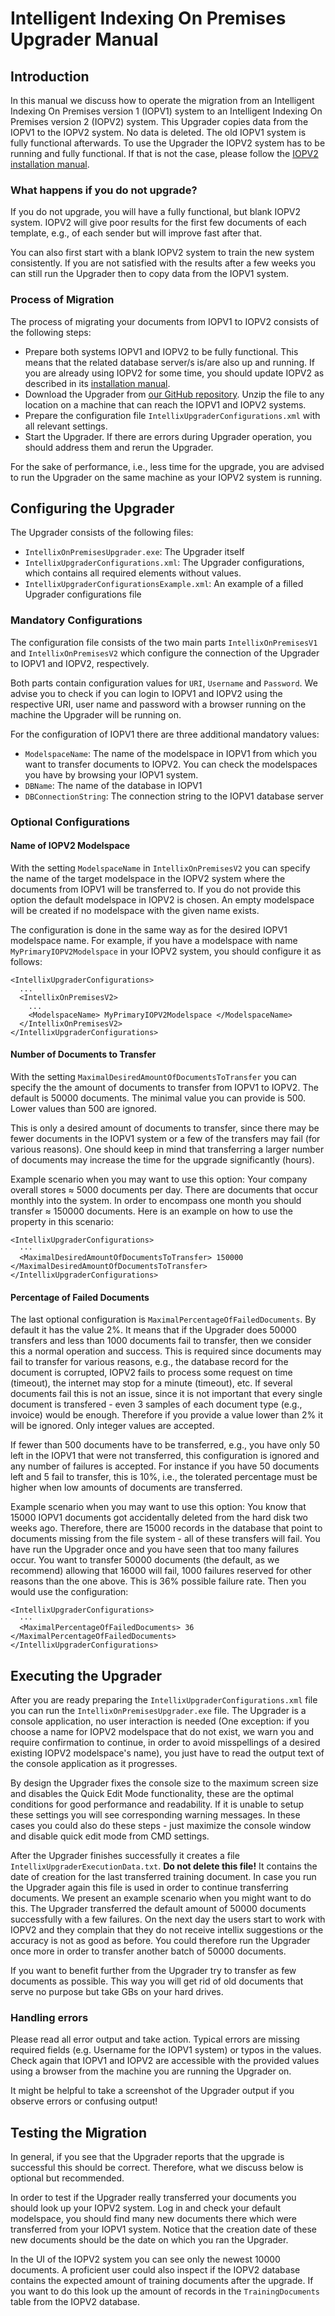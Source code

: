 # Intelligent Indexing On Premises Upgrader Manual

## Introduction
In this manual we discuss how to operate the migration from an Intelligent Indexing On Premises version 1 (IOPV1) system to an Intelligent Indexing On Premises version 2 (IOPV2) system. This Upgrader copies data from the IOPV1 to the IOPV2 system. No data is deleted. The old IOPV1 system is fully functional afterwards. To use the Upgrader the IOPV2 system has to be running and fully functional. If that is not the case, please follow the [IOPV2 installation manual](windows-setup.md).

### What happens if you do not upgrade?
If you do not upgrade, you will have a fully functional, but blank IOPV2 system. IOPV2 will give poor results for the first few documents of each template, e.g., of each sender but will improve fast after that.

You can also first start with a blank IOPV2 system to train the new system consistently. If you are not satisfied with the results after a few weeks you can still run the Upgrader then to copy data from the IOPV1 system.

### Process of Migration
The process of migrating your documents from IOPV1 to IOPV2 consists of the following steps:

* Prepare both systems IOPV1 and IOPV2 to be fully functional. This means that the related database server/s is/are also up and running. If you are already using IOPV2 for some time, you should update IOPV2 as described in its [installation manual](windows-setup.md).
* Download the Upgrader from [our GitHub repository](../upgrader.zip). Unzip the file to any location on a machine that can reach the IOPV1 and IOPV2 systems.
* Prepare the configuration file `IntellixUpgraderConfigurations.xml` with all relevant settings.
* Start the Upgrader. If there are errors during Upgrader operation, you should address them and rerun the Upgrader.

For the sake of performance, i.e., less time for the upgrade, you are advised to run the Upgrader on the same machine as your IOPV2 system is running. 

## Configuring the Upgrader
The Upgrader consists of the following files:

* `IntellixOnPremisesUpgrader.exe`: The Upgrader itself 
* `IntellixUpgraderConfigurations.xml`: The Upgrader configurations, which contains all required elements without values.
* `IntellixUpgraderConfigurationsExample.xml`: An example of a filled Upgrader configurations file



### Mandatory Configurations

The configuration file consists of the two main parts `IntellixOnPremisesV1` and `IntellixOnPremisesV2` which configure the connection of the Upgrader to IOPV1 and IOPV2, respectively.

Both parts contain configuration values for `URI`, `Username` and `Password`. We advise you to check if you can login to IOPV1 and IOPV2 using the respective URI, user name and password with a browser running on the machine the Upgrader will be running on.

For the configuration of IOPV1 there are three additional mandatory values:

* `ModelspaceName`: The name of the modelspace in IOPV1 from which you want to transfer documents to IOPV2. You can check the modelspaces you have by browsing your IOPV1 system.
* `DBName`: The name of the database in IOPV1
* `DBConnectionString`: The connection string to the IOPV1 database server

### Optional Configurations

#### Name of IOPV2 Modelspace

With the setting `ModelspaceName` in `IntellixOnPremisesV2` you can specify the name of the target modelspace in the IOPV2 system where the documents from IOPV1 will be transferred to. If you do not provide this option the default modelspace in IOPV2 is chosen. An empty modelspace will be created if no modelspace with the given name exists.

The configuration is done in the same way as for the desired IOPV1 modelspace name. For example, if you have a modelspace with name `MyPrimaryIOPV2Modelspace` in your IOPV2 system, you should configure it as follows:

```text
<IntellixUpgraderConfigurations>
  ...
  <IntellixOnPremisesV2>
    ...
    <ModelspaceName> MyPrimaryIOPV2Modelspace </ModelspaceName>
  </IntellixOnPremisesV2>
</IntellixUpgraderConfigurations>
```

#### Number of Documents to Transfer
 With the setting `MaximalDesiredAmountOfDocumentsToTransfer` you can specify the the amount of documents to transfer from IOPV1 to IOPV2. The default is 50000 documents. The minimal value you can provide is 500. Lower values than 500 are ignored.
 
 This is only a desired amount of documents to transfer, since there may be fewer documents in the IOPV1 system or a few of the transfers may fail (for various reasons). One should keep in mind that transferring a larger number of documents may increase the time for the upgrade significantly (hours).

Example scenario when you may want to use this option: Your company overall stores ≈ 5000 documents per day. There are documents that occur monthly into the system. In order to encompass one month you should transfer ≈ 150000 documents. Here is an example on how to use the property in this scenario:

```text
<IntellixUpgraderConfigurations>
  ···
  <MaximalDesiredAmountOfDocumentsToTransfer> 150000 </MaximalDesiredAmountOfDocumentsToTransfer>
</IntellixUpgraderConfigurations>
```

#### Percentage of Failed Documents
The last optional configuration is `MaximalPercentageOfFailedDocuments`. By default it has the value 2%. It means that if the Upgrader does 50000 transfers and less than 1000 documents fail to transfer, then we consider this a normal operation and success. This is required since documents may fail to transfer for various reasons, e.g., the database record for the document is corrupted, IOPV2 fails to process some request on time (timeout), the internet may stop for a minute (timeout), etc. If several documents fail this is not an issue, since it is not important that every single document is transfered - even 3 samples of each document type (e.g., invoice) would be enough. Therefore if you provide a value lower than 2% it will be ignored. Only integer values are accepted.

If fewer than 500 documents have to be transferred, e.g., you have only 50 left in the IOPV1 that were not transferred, this configuration is ignored and any number of failures is accepted. For instance if you have 50 documents left and 5 fail to transfer, this is 10%, i.e., the tolerated percentage must be higher when low amounts of documents are transferred.

Example scenario when you may want to use this option: You know that 15000 IOPV1 documents got accidentally deleted from the hard disk two weeks ago. Therefore, there are 15000 records in the database that point to documents missing from the file system - all of these transfers will fail. You have run the Upgrader once and you have seen that too many failures occur. You want to transfer 50000 documents (the default, as we recommend) allowing that 16000 will fail, 1000 failures reserved for other reasons than the one above. This is 36% possible failure rate. Then you would use the configuration:

```text
<IntellixUpgraderConfigurations>
  ···
  <MaximalPercentageOfFailedDocuments> 36 </MaximalPercentageOfFailedDocuments>
</IntellixUpgraderConfigurations>
```

## Executing the Upgrader
After you are ready preparing the `IntellixUpgraderConfigurations.xml` file you can run the `IntellixOnPremisesUpgrader.exe` file. The Upgrader is a console application, no user interaction is needed (One exception: if you choose a name for IOPV2 modelspace that do not exist, we warn you and require confirmation to continue, in order to avoid misspellings of a desired existing IOPV2 modelspace's name), you just have to read the output text of the console application as it progresses.

By design the Upgrader fixes the console size to the maximum screen size and disables the Quick Edit Mode functionality, these are the optimal conditions for good performance and readability. If it is unable to setup these settings you will see corresponding warning messages. In these cases you could also do these steps - just maximize the console window and disable quick edit mode from CMD settings.

After the Upgrader finishes successfully it creates a file `IntellixUpgraderExecutionData.txt`. __Do not delete this file!__ It contains the date of creation for the last transferred training document. In case you run the Upgrader again this file is used in order to continue transferring documents. We present an example scenario when you might want to do this. The Upgrader transferred the default amount of 50000 documents successfully with a few failures. On the next day the users start to work with IOPV2 and they complain that they do not receive intellix suggestions
or the accuracy is not as good as before. You could therefore run the Upgrader once more in order to transfer another batch of 50000 documents.

If you want to benefit further from the Upgrader try to transfer as few documents as possible. This way you will get rid of old documents that serve no purpose but take GBs on your hard drives.

### Handling errors
Please read all error output and take action. Typical errors are missing required fields (e.g. Username for the IOPV1 system) or typos in the values. Check again that IOPV1 and IOPV2 are accessible with the provided values using a browser from the machine you are running the Upgrader on.

It might be helpful to take a screenshot of the Upgrader output
if you observe errors or confusing output!

## Testing the Migration
In general, if you see that the Upgrader reports that the upgrade is successful this should be correct. Therefore, what we discuss below is optional but recommended.

In order to test if the Upgrader really transferred your documents you should look up your IOPV2 system. Log in and check your default modelspace, you should find many new documents there which were transferred from your IOPV1 system. Notice that the creation date of these new documents should be the date on which you ran the Upgrader.

In the UI of the IOPV2 system you can see only the newest 10000 documents. A proficient user could also inspect if the IOPV2 database contains the expected amount of training documents after the upgrade. If you want to do this look up the amount of records in the `TrainingDocuments` table from the IOPV2 database.

